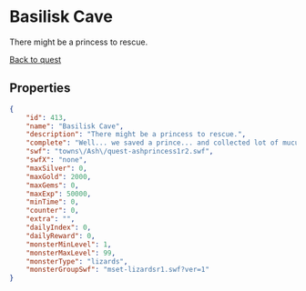 # Basilisk Cave

There might be a princess to rescue.

[Back to quest](../quests.md)

## Properties

```json
{
    "id": 413,
    "name": "Basilisk Cave",
    "description": "There might be a princess to rescue.",
    "complete": "Well... we saved a prince... and collected lot of mucus... Ash needs to be a little more careful when putting stuff together though.",
    "swf": "towns\/Ash\/quest-ashprincess1r2.swf",
    "swfX": "none",
    "maxSilver": 0,
    "maxGold": 2000,
    "maxGems": 0,
    "maxExp": 50000,
    "minTime": 0,
    "counter": 0,
    "extra": "",
    "dailyIndex": 0,
    "dailyReward": 0,
    "monsterMinLevel": 1,
    "monsterMaxLevel": 99,
    "monsterType": "lizards",
    "monsterGroupSwf": "mset-lizardsr1.swf?ver=1"
}
```

